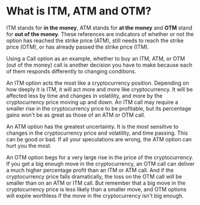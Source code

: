 # What is ITM, ATM and OTM?

ITM stands for **in the money**, ATM stands for **at the money** and **OTM** stand for **out of the money**. These references are indicators of whether or not the option has reached the strike price \(ATM\), still needs to reach the strike price \(OTM\), or has already passed the strike price \(ITM\).

Using a Call option as an example, whether to buy an ITM, ATM, or OTM \(out of the money\) call is another decision you have to make because each of them responds differently to changing conditions.

An ITM option acts the most like a cryptocurrency position. Depending on how deeply it is ITM, it will act more and more like cryptocurrency. It will be affected less by time and changes in volatility, and more by the cryptocurrency price moving up and down. An ITM call may require a smaller rise in the cryptocurrency price to be profitable, but its percentage gains won't be as great as those of an ATM or OTM call.

An ATM option has the greatest uncertainty. It is the most sensitive to changes in the cryptocurrency price and volatility, and time passing. This can be good or bad. If all your speculations are wrong, the ATM option can hurt you the most.

An OTM option begs for a very large rise in the price of the cryptocurrency. If you get a big enough move in the cryptocurrency, an OTM call can deliver a much higher percentage profit than an ITM or ATM call. And if the cryptocurrency price falls dramatically, the loss on the OTM call will be smaller than on an ATM or ITM call. But remember that a big move in the cryptocurrency price is less likely than a smaller move, and OTM options will expire worthless if the move in the cryptocurrency isn't big enough.


